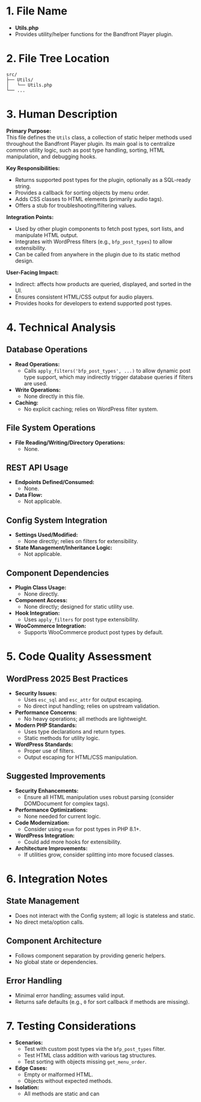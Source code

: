 # 1. File Name
- **Utils.php**  
- Provides utility/helper functions for the Bandfront Player plugin.

# 2. File Tree Location
```
src/
├── Utils/
│   └── Utils.php
└── ...
```

# 3. Human Description

**Primary Purpose:**  
This file defines the `Utils` class, a collection of static helper methods used throughout the Bandfront Player plugin. Its main goal is to centralize common utility logic, such as post type handling, sorting, HTML manipulation, and debugging hooks.

**Key Responsibilities:**  
- Returns supported post types for the plugin, optionally as a SQL-ready string.
- Provides a callback for sorting objects by menu order.
- Adds CSS classes to HTML elements (primarily audio tags).
- Offers a stub for troubleshooting/filtering values.

**Integration Points:**  
- Used by other plugin components to fetch post types, sort lists, and manipulate HTML output.
- Integrates with WordPress filters (e.g., `bfp_post_types`) to allow extensibility.
- Can be called from anywhere in the plugin due to its static method design.

**User-Facing Impact:**  
- Indirect: affects how products are queried, displayed, and sorted in the UI.
- Ensures consistent HTML/CSS output for audio players.
- Provides hooks for developers to extend supported post types.

# 4. Technical Analysis

## Database Operations

- **Read Operations:**  
  - Calls `apply_filters('bfp_post_types', ...)` to allow dynamic post type support, which may indirectly trigger database queries if filters are used.
- **Write Operations:**  
  - None directly in this file.
- **Caching:**  
  - No explicit caching; relies on WordPress filter system.

## File System Operations

- **File Reading/Writing/Directory Operations:**  
  - None.

## REST API Usage

- **Endpoints Defined/Consumed:**  
  - None.
- **Data Flow:**  
  - Not applicable.

## Config System Integration

- **Settings Used/Modified:**  
  - None directly; relies on filters for extensibility.
- **State Management/Inheritance Logic:**  
  - Not applicable.

## Component Dependencies

- **Plugin Class Usage:**  
  - None directly.
- **Component Access:**  
  - None directly; designed for static utility use.
- **Hook Integration:**  
  - Uses `apply_filters` for post type extensibility.
- **WooCommerce Integration:**  
  - Supports WooCommerce product post types by default.

# 5. Code Quality Assessment

## WordPress 2025 Best Practices

- **Security Issues:**  
  - Uses `esc_sql` and `esc_attr` for output escaping.
  - No direct input handling; relies on upstream validation.
- **Performance Concerns:**  
  - No heavy operations; all methods are lightweight.
- **Modern PHP Standards:**  
  - Uses type declarations and return types.
  - Static methods for utility logic.
- **WordPress Standards:**  
  - Proper use of filters.
  - Output escaping for HTML/CSS manipulation.

## Suggested Improvements

- **Security Enhancements:**  
  - Ensure all HTML manipulation uses robust parsing (consider DOMDocument for complex tags).
- **Performance Optimizations:**  
  - None needed for current logic.
- **Code Modernization:**  
  - Consider using `enum` for post types in PHP 8.1+.
- **WordPress Integration:**  
  - Could add more hooks for extensibility.
- **Architecture Improvements:**  
  - If utilities grow, consider splitting into more focused classes.

# 6. Integration Notes

## State Management

- Does not interact with the Config system; all logic is stateless and static.
- No direct meta/option calls.

## Component Architecture

- Follows component separation by providing generic helpers.
- No global state or dependencies.

## Error Handling

- Minimal error handling; assumes valid input.
- Returns safe defaults (e.g., `0` for sort callback if methods are missing).

# 7. Testing Considerations

- **Scenarios:**  
  - Test with custom post types via the `bfp_post_types` filter.
  - Test HTML class addition with various tag structures.
  - Test sorting with objects missing `get_menu_order`.
- **Edge Cases:**  
  - Empty or malformed HTML.
  - Objects without expected methods.
- **Isolation:**  
  - All methods are static and can